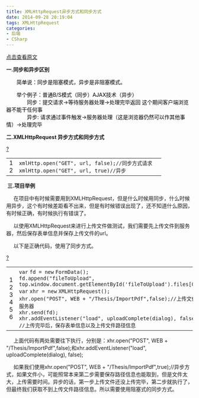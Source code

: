 ```yaml
---
title: XMLHttpRequest异步方式和同步方式
date: 2014-09-28 20:19:04
tags: XMLHttpRequest
categories: 
- 后端
- CSharp
---
```

[点击查看原文](https://www.cnblogs.com/bugzone/p/XMLHttpRequest.html)

<!-- more -->

<div id="cnblogs_post_body" class="blogpost-body ">
    <p><strong>一.同步和异步区别</strong></p>
<p><span style="color: #000000;">　　简单说：同步是阻塞模式，异步是非阻塞模式。</span></p>
<p><span style="color: #000000;">　　举个例子：普通B/S模式（同步）AJAX技术（异步）<br>　　　　同步：提交请求-&gt;等待服务器处理-&gt;处理完毕返回 这个期间客户端浏览器不能干任何事<br>　　　　异步: 请求通过事件触发-&gt;服务器处理（这是浏览器仍然可以作其他事情）-&gt;处理完毕</span></p>
<p><strong>二.XMLHttpRequest 异步方式和同步方式</strong></p>
<div class="cnblogs_Highlighter sh-gutter">
<div><div id="highlighter_860691" class="syntaxhighlighter  javascript"><div class="toolbar"><span><a href="#" class="toolbar_item command_help help">?</a></span></div><table border="0" cellpadding="0" cellspacing="0"><tbody><tr><td class="gutter"><div class="line number1 index0 alt2">1</div><div class="line number2 index1 alt1">2</div></td><td class="code"><div class="container"><div class="line number1 index0 alt2"><code class="javascript plain">xmlHttp.open(</code><code class="javascript string">"GET"</code><code class="javascript plain">, url, </code><code class="javascript keyword">false</code><code class="javascript plain">);</code><code class="javascript comments">//同步方式请求&nbsp; </code></div><div class="line number2 index1 alt1"><code class="javascript plain">xmlHttp.open(</code><code class="javascript string">"GET"</code><code class="javascript plain">, url, </code><code class="javascript keyword">true</code><code class="javascript plain">)</code><code class="javascript comments">//异步 </code></div></div></td></tr></tbody></table></div></div>
</div>
<p><strong>&nbsp;三.项目举例</strong></p>
<p>&nbsp;&nbsp;&nbsp;&nbsp; 在项目中有时候需要用到XMLHttpRequest，但是什么时候用同步，什么时候用异步，这个有时候差距看不出来，但是有时候错误出现了，还不知道什么原因，有时候正确，有时候执行有错误了。</p>
<p>&nbsp;&nbsp;&nbsp;&nbsp; 以使用XMLHttpRequest来进行上传文件做测试，我们需要先上传文件到服务器，然后保存表单信息并保存上传文件的url。</p>
<p>&nbsp;&nbsp;&nbsp;&nbsp; 以下是正确代码，使用了同步方式。</p>
<div class="cnblogs_Highlighter sh-gutter">
<div><div id="highlighter_913084" class="syntaxhighlighter  javascript"><div class="toolbar"><span><a href="#" class="toolbar_item command_help help">?</a></span></div><table border="0" cellpadding="0" cellspacing="0"><tbody><tr><td class="gutter"><div class="line number1 index0 alt2">1</div><div class="line number2 index1 alt1">2</div><div class="line number3 index2 alt2">3</div><div class="line number4 index3 alt1">4</div><div class="line number5 index4 alt2">5</div><div class="line number6 index5 alt1">6</div></td><td class="code"><div class="container"><div class="line number1 index0 alt2"><code class="javascript keyword">var</code> <code class="javascript plain">fd = </code><code class="javascript keyword">new</code> <code class="javascript plain">FormData();</code></div><div class="line number2 index1 alt1"><code class="javascript plain">fd.append(</code><code class="javascript string">"fileToUpload"</code><code class="javascript plain">, top.window.document.getElementById(</code><code class="javascript string">'fileToUpload'</code><code class="javascript plain">).files[0]);</code></div><div class="line number3 index2 alt2"><code class="javascript keyword">var</code> <code class="javascript plain">xhr = </code><code class="javascript keyword">new</code> <code class="javascript plain">XMLHttpRequest();</code></div><div class="line number4 index3 alt1"><code class="javascript plain">xhr.open(</code><code class="javascript string">"POST"</code><code class="javascript plain">, WEB + </code><code class="javascript string">"/Thesis/ImportPdf"</code><code class="javascript plain">,</code><code class="javascript keyword">false</code><code class="javascript plain">);</code><code class="javascript comments">//上传文件到服务器</code></div><div class="line number5 index4 alt2"><code class="javascript plain">xhr.send(fd);</code></div><div class="line number6 index5 alt1"><code class="javascript plain">xhr.addEventListener(</code><code class="javascript string">"load"</code><code class="javascript plain">, uploadComplete(dialog), </code><code class="javascript keyword">false</code><code class="javascript plain">); </code><code class="javascript comments">//上传完毕后，保存表单信息以及上传文件路径信息&nbsp;&nbsp;&nbsp;&nbsp;&nbsp;&nbsp;&nbsp;&nbsp;&nbsp;&nbsp;&nbsp;&nbsp; </code></div></div></td></tr></tbody></table></div></div>
</div>
<p>&nbsp;&nbsp;&nbsp;&nbsp; 上面代码有两处需要往下执行，分别是：xhr.open("POST", WEB + "/Thesis/ImportPdf",false);和xhr.addEventListener("load", uploadComplete(dialog), false);</p>
<p>&nbsp;&nbsp;&nbsp;&nbsp; 如果我们使用xhr.open("POST", WEB + "/Thesis/ImportPdf",true);//异步方式，如果文件小，可能照常本来第二步需要保存路径信息也能取到，但是文件太大，上传需要时间。异步的话，第一步上传文件还没上传完毕，第二步就执行了，但最终我们获取不到上传文件路径信息。所以需要使用阻塞式的同步方式。</p>
<p>&nbsp;</p>
</div>